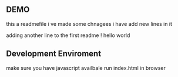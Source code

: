 ## DEMO
this a readmefile
i ve made some chnagees 
i have add new lines in it

adding another line to the first readme !
hello world
## Development Enviroment

make sure you have javascript availbale 
run index.html in browser

